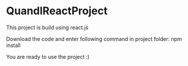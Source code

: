 # QuandlReactProject
This project is build using react.js

Download the code and enter following command in project folder:
npm install

You are ready to use the project :)

